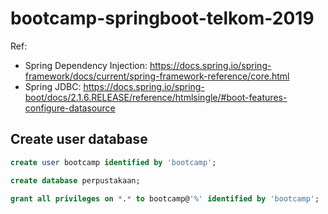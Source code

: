 # bootcamp-springboot-telkom-2019

Ref: 
- Spring Dependency Injection: https://docs.spring.io/spring-framework/docs/current/spring-framework-reference/core.html
- Spring JDBC: https://docs.spring.io/spring-boot/docs/2.1.6.RELEASE/reference/htmlsingle/#boot-features-configure-datasource

## Create user database

```sql
create user bootcamp identified by 'bootcamp';

create database perpustakaan;

grant all privileges on *.* to bootcamp@'%' identified by 'bootcamp';
```
